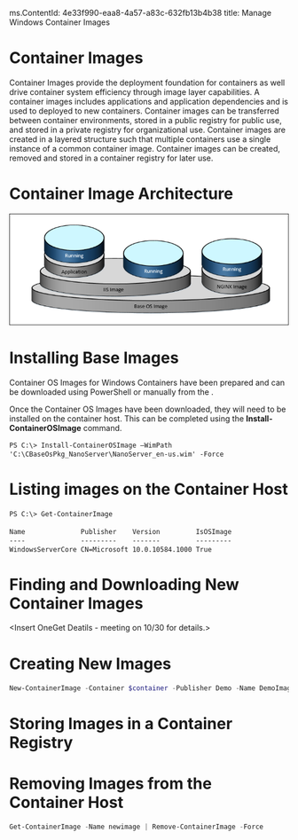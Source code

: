 ms.ContentId: 4e33f990-eaa8-4a57-a83c-632fb13b4b38
title: Manage Windows Container Images

# Container Images

Container Images provide the deployment foundation for containers as well drive container system efficiency through image layer capabilities. A container images includes applications and application dependencies and is used to deployed to new containers. Container images can be transferred between container environments, stored in a public registry for public use, and stored in a private registry for organizational use. Container images are created in a layered structure such that multiple containers use a single instance of a common container image. Container images can be created, removed and stored in a container registry for later use.

# Container Image Architecture

![](./media/image1.png)

# Installing Base Images

Container OS Images for Windows Containers have been prepared and can be downloaded using PowerShell or manually from the <insert download location>.

Once the Container OS Images have been downloaded, they will need to be installed on the container host. This can be completed using the **Install-ContainerOSImage** command.

```powerhsell
PS C:\> Install-ContainerOSImage –WimPath 'C:\CBaseOsPkg_NanoServer\NanoServer_en-us.wim' -Force
```
# Listing images on the Container Host

```powerhsell
PS C:\> Get-ContainerImage

Name              Publisher    Version         IsOSImage
----              ---------    -------         ---------
WindowsServerCore CN=Microsoft 10.0.10584.1000 True
```
# Finding and Downloading New Container Images

<Insert OneGet Deatils - meeting on 10/30 for details.>

# Creating New Images

```powershell
New-ContainerImage -Container $container -Publisher Demo -Name DemoImage -Version 1.0
```

# Storing Images in a Container Registry

<Can we do this with PowerShell at TP4>

# Removing Images from the Container Host

```powershell
Get-ContainerImage -Name newimage | Remove-ContainerImage -Force
```
